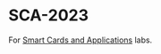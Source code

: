 # SCA-2023
For [Smart Cards and Applications](https://profs.info.uaic.ro/~cbirjoveanu/web/sc.html) labs.
